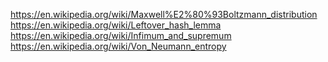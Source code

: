 https://en.wikipedia.org/wiki/Maxwell%E2%80%93Boltzmann_distribution
https://en.wikipedia.org/wiki/Leftover_hash_lemma
https://en.wikipedia.org/wiki/Infimum_and_supremum
https://en.wikipedia.org/wiki/Von_Neumann_entropy